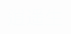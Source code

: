 <html>
	<head>
		<meta charset="utf-8" />
		<title>梦幻西游</title>
	<style type="text/css">
		html,body,p{
	width: 100%;
	height: 100%;
	margin: 0;
}
p{
	font-size:30px;
	position: absolute;
	text-align: center;
	color: deepskyblue;
	padding-top: 20%;
}
.x{
	background-image: url(./22.png);
	background-size: 100% 100%;
	animation: x 10s infinite;
}
.xiao{
	color: mediumvioletred;
	font-size: 16px;
	display: block;
	animation: xiao 10s infinite;
}
.j{
	background-image: url(../img/223.png);
	background-size: 100% 100%;
		animation: j 10s infinite;
}
.jian{
	color: mediumvioletred;
	font-size: 16px;
	display: block;
	animation: jian 10s infinite;
}
.y{
	background-image: url(../img/324.png.png);
	background-size: 100% 100%;
		animation: y 10s infinite;
}
.yan{
	color: mediumvioletred;
	font-size: 16px;
	display: block;
	animation: yan 10s infinite;
}
.l{
	background-image: url(../img/23123.png);
	background-size: 100% 100%;
		animation: l 10s infinite;
}
.long{
	color: mediumvioletred;
	font-size: 16px;
	display: block;
	animation: long 10s infinite;
}
@keyframes x{
	0%{opacity: 0}
	25%{opacity: 100}
	50%{opacity: 0}
	75%{opacity: 0}
	100%{opacity: 0}
}
@keyframes j{
	0%{opacity: 0}
	25%{opacity: 0}
	50%{opacity: 100}
	75%{opacity: 0}
	100%{opacity: 0}
}
@keyframes y{
	0%{opacity: 0}
	25%{opacity: 0}
	50%{opacity: 0}
	75%{opacity: 100}
	100%{opacity: 0}
}
@keyframes l{
	0%{opacity: 0}
	25%{opacity: 0}
	50%{opacity: 0}
	75%{opacity: 0}
	100%{opacity: 100}
}
@keyframes xiao{
	0%{opacity: 0}
	5%{opacity: 0}
	20%{opacity: 100}
	25%{opacity: 0}
	50%{opacity: 0}
	75%{opacity: 0}
	100%{opacity: 0}
}
@keyframes jian{
	0%{opacity: 0}
	25%{opacity: 0}
	30%{opacity: 0}
	45%{opacity: 100}
	50%{opacity: 0}
	75%{opacity: 0}
	100%{opacity: 0}
}
@keyframes yan{
	0%{opacity: 0}
	25%{opacity: 0}
	50%{opacity: 0}
	55%{opacity: 0}
	70%{opacity: 100}
	75%{opacity: 0}
	100%{opacity: 0}
}
@keyframes long{
	0%{opacity: 0}
	25%{opacity: 0}
	50%{opacity: 0}
	75%{opacity: 0}
	80%{opacity: 0}
	95%{opacity: 100}
	100%{opacity: 0}
}
		</style>
	</head>
	<body>
		<p class="x">逍遥生<span class="xiao">逍遥天下不封侯，感叹江中一叶舟</span></p>
		<p class="j">剑侠客<span class="jian">一生淡泊名利，嗜武如痴，英雄意，儿女情，独闯江湖半生醉，举杯邀月最销魂</span></p>
		<p class="y">偃无师<span class="yan">古国偃师之后，三界中唯一精通古老偃术的神秘侠客</span></p>
		<p class="l">龙太子<span class="long">温柔善良，可爱单纯，身份尊贵，受尽万千宠溺却又毫无架子</span></p>
	<audio src="img/fight2.mp3" autoplay="autoplay"></audio>
	</body>
</html>

